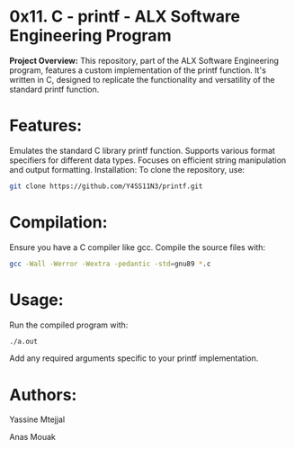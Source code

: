# 0x11. C - printf - ALX Software Engineering Program

**Project Overview:**
This repository, part of the ALX Software Engineering program, features a custom implementation of the printf function. It's written in C, designed to replicate the functionality and versatility of the standard printf function.

# Features:

Emulates the standard C library printf function.
Supports various format specifiers for different data types.
Focuses on efficient string manipulation and output formatting.
Installation:
To clone the repository, use:

```bash
git clone https://github.com/Y4SS11N3/printf.git
```

# Compilation:
Ensure you have a C compiler like gcc. Compile the source files with:
```bash
gcc -Wall -Werror -Wextra -pedantic -std=gnu89 *.c
```

# Usage:
Run the compiled program with:

``` bash
./a.out
```
Add any required arguments specific to your printf implementation.

# Authors:

Yassine Mtejjal

Anas Mouak
